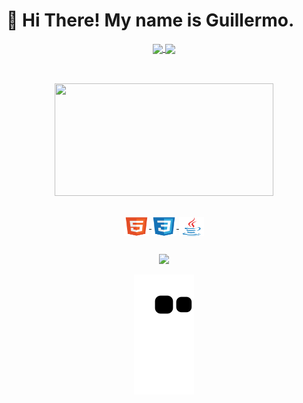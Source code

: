 <h1> 🤚 Hi There! My name is Guillermo. </h1>

<div align="center">
  <a href="https://github.com/guillermorodrigues276">
  <img height="150px" align="center" src="https://github-readme-stats.vercel.app/api?username=guillermorodrigues276&show_icons=true&theme=radical&include_all_commits=true&count_private=true"/>
  <img height="150px" align="center" src="https://github-readme-stats.vercel.app/api/top-langs/?username=guillermorodrigues276&layout=compact&langs_count=7&theme=radical"/>
</div>
    
##
    
 <br>   
  <div align="center">
<img width="350" height="180" align="center" src="https://c.tenor.com/U6kxDzm-v6oAAAAd/one-piece-wano.gif">
    
</div>
 
<br>
<div  align="center"> 
  <div style="display: inline_block"><br>
  <img align="center" alt="HTML" height="30" width="40" src="https://raw.githubusercontent.com/devicons/devicon/master/icons/html5/html5-original.svg">
  <img align="center" alt="CSS" height="30" width="40" src="https://raw.githubusercontent.com/devicons/devicon/master/icons/css3/css3-original.svg">
  <img align="center" alt="java" height="30" width="40" src="https://raw.githubusercontent.com/devicons/devicon/master/icons/java/java-original.svg">
  </div>
 
  ## 
  
<div>
  
  <a href = "mailto:guillermorodrigues276@gmail.com"><img src="https://img.shields.io/badge/-Gmail-%23333?style=for-the-badge&logo=gmail&logoColor=white" target="_blank"></a>
  
  </div>

  <div>
 
  ![Snake animation](https://github.com/guillermorodrigues276/guillermorodrigues/blob/output/github-contribution-grid-snake.svg)
 
</div>
